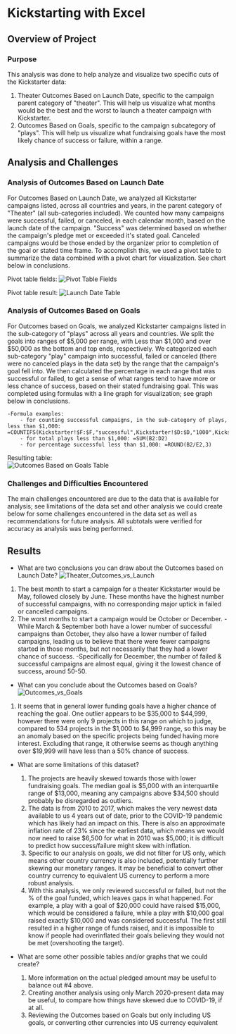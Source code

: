 # Kickstarting with Excel

## Overview of Project

### Purpose
This analysis was done to help analyze and visualize two specific cuts of the Kickstarter data:
1. Theater Outcomes Based on Launch Date, specific to the campaign parent category of "theater". This will help us visualize what months would be the best and the worst to launch a theater campaign with Kickstarter. 
2. Outcomes Based on Goals, specific to the campaign subcategory of "plays". This will help us visualize what fundraising goals have the most likely chance of success or failure, within a range. 
## Analysis and Challenges

### Analysis of Outcomes Based on Launch Date
For Outcomes Based on Launch Date, we analyzed all Kickstarter campaigns listed, across all countries and years, in the parent category of "Theater" (all sub-categories included). We counted how many campaigns were successful, failed, or canceled, in each calendar month, based on the launch date of the campaign. "Success" was determined based on whether the campaign's pledge met or exceeded it's stated goal. Canceled campaigns would be those ended by the organizer prior to completion of the goal or stated time frame. To accomplish this, we used a pivot table to summarize the data combined with a pivot chart for visualization. See chart below in conclusions. 

Pivot table fields:
![Pivot Table Fields](https://user-images.githubusercontent.com/85597801/124365337-eedb4d80-dc0c-11eb-97d3-8047e0dcd2b7.png)

Pivot table result:
![Launch Date Table](https://user-images.githubusercontent.com/85597801/124365340-f7338880-dc0c-11eb-846f-c849686acf41.png)


### Analysis of Outcomes Based on Goals
For Outcomes based on Goals, we analyzed Kickstarter campaigns listed in the sub-category of "plays" across all years and countries. We split the goals into ranges of $5,000 per range, with Less than $1,000 and over $50,000 as the bottom and top ends, respectively. We categorized each sub-category "play" campaign into successful, failed or canceled (there were no canceled plays in the data set) by the range that the campaign's goal fell into. We then calculated the percentage in each range that was successful or failed, to get a sense of what ranges tend to have more or less chance of success, based on their stated fundraising goal. This was completed using formulas with a line graph for visualization; see graph below in conclusions. 

	-Formula examples:
		- for counting successful campaigns, in the sub-category of plays, less than $1,000: =COUNTIFS(Kickstarter!$F:$F,"successful",Kickstarter!$D:$D,"1000",Kickstarter!$R:$R,"plays")
		- for total plays less than $1,000: =SUM(B2:D2)
		- for percentage successful less than $1,000: =ROUND(B2/E2,3)
Resulting table:	
![Outcomes Based on Goals Table](https://user-images.githubusercontent.com/85597801/124365313-bd628200-dc0c-11eb-81be-a3138e3dc61a.png)


### Challenges and Difficulties Encountered
The main challenges encountered are due to the data that is available for analysis; see limitations of the data set and other analysis we could create below for some challenges encountered in the data set as well as recommendations for future analysis. All subtotals were verified for accuracy as analysis was being performed. 
## Results

- What are two conclusions you can draw about the Outcomes based on Launch Date?
![Theater_Outcomes_vs_Launch](https://user-images.githubusercontent.com/85597801/124364838-a3737000-dc09-11eb-8dbf-a15e5fa007ba.png)
1. The best month to start a campaign for a theater Kickstarter would be May, followed closely by June. These months have the highest number of successful campaigns, with no corresponding major uptick in failed or cancelled campaigns.
2. The worst months to start a campaign would be October or December. 
		-While March & September both have a lower number of successful campaigns than October, they also have a lower number of failed campaigns, leading us to believe that there were fewer campaigns started in those months, but not necessarily that they had a lower chance of success. 
		-Specifically for December, the number of failed & successful campaigns are almost equal, giving it the lowest chance of success, around 50-50.


- What can you conclude about the Outcomes based on Goals?
![Outcomes_vs_Goals](https://user-images.githubusercontent.com/85597801/124364835-9ce4f880-dc09-11eb-8a45-c3978e795981.png)
1. It seems that in general lower funding goals have a higher chance of reaching the goal. One outlier appears to be $35,000 to $44,999, however there were only 9 projects in this range on which to judge, compared to 534 projects in the $1,000 to $4,999 range, so this may be an anomaly based on the specific projects being funded having more interest. Excluding that range, it otherwise seems as though anything over $19,999 will have less than a 50% chance of success.


- What are some limitations of this dataset?
	1. The projects are heavily skewed towards those with lower fundraising goals. The median goal is $5,000 with an interquartile range of $13,000, meaning any campaigns above $34,500 should probably be disregarded as outliers. 
	2. The data is from 2010 to 2017, which makes the very newest data available to us 4 years out of date, prior to the COVID-19 pandemic which has likely had an impact on this. There is also an approximate inflation rate of 23% since the earliest data, which means we would now need to raise $6,500 for what in 2010 was $5,000; it is difficult to predict how success/failure might skew with inflation.
	3. Specific to our analysis on goals, we did not filter for US only, which means other country currency is also included, potentially further skewing our monetary ranges. It may be beneficial to convert other country currency to equivalent US currency to perform a more robust analysis. 
	4. With this analysis, we only reviewed successful or failed, but not the % of the goal funded, which leaves gaps in what happened. For example, a play with a goal of $20,000 could have raised $15,000, which would be considered a failure, while a play with $10,000 goal raised exactly $10,000 and was considered successful. The first still resulted in a higher range of funds raised, and it is impossible to know if people had overinflated their goals believing they would not be met (overshooting the target).

- What are some other possible tables and/or graphs that we could create?
	1. More information on the actual pledged amount may be useful to balance out #4 above. 
	2. Creating another analysis using only March 2020-present data may be useful, to compare how things have skewed due to COVID-19, if at all.
	3. Reviewing the Outcomes based on Goals but only including US goals, or converting other currencies into US currency equivalent
